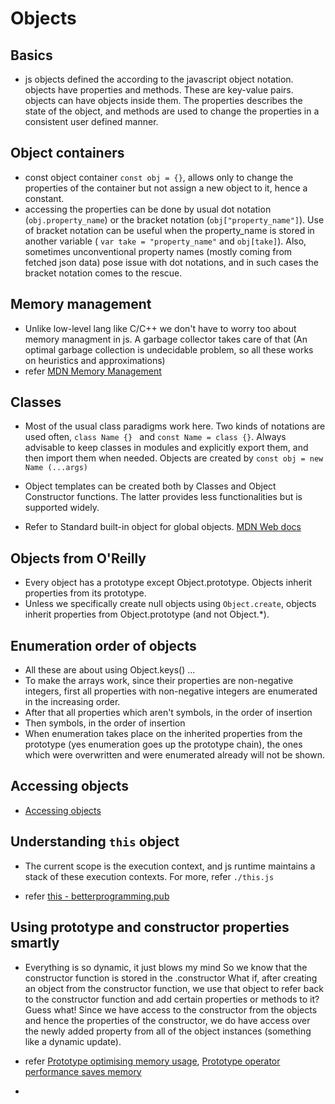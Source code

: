# Objects

## Basics

- js objects defined the according to the javascript object notation. objects have properties and methods.
  These are key-value pairs. objects can have objects inside them. The properties describes the state of the object, and methods are used to change the properties in a consistent user defined manner.

## Object containers

- const object container `const obj = {}`, allows only to change the properties of the container but not assign a new object to it, hence a constant.
- accessing the properties can be done by usual dot notation (`obj.property_name`) or the bracket notation (`obj["property_name"]`). Use of bracket notation can be useful when the property_name is stored in another variable ( `var take = "property_name"` and `obj[take]`). Also, sometimes unconventional property names (mostly coming from fetched json data) pose issue with dot notations, and in such cases the bracket notation comes to the rescue.

## Memory management

- Unlike low-level lang like C/C++ we don't have to worry too about memory managment in js. A garbage collector takes care of that (An optimal garbage collection is undecidable problem, so all these works on heuristics and approximations)
- refer [MDN Memory Management](https://developer.mozilla.org/en-US/docs/Web/JavaScript/Memory_Management)

## Classes

- Most of the usual class paradigms work here. Two kinds of notations are used often, `class Name {} ` and `const Name = class {}`. Always advisable to keep classes in modules and explicitly export them, and then import them when needed. Objects are created by `const obj = new Name (...args)`
- Object templates can be created both by Classes and Object Constructor functions. The latter provides less functionalities but is supported widely.

- Refer to Standard built-in object for global objects. [MDN Web docs](https://developer.mozilla.org/en-US/docs/Web/JavaScript/Reference/Global_Objects)

## Objects from O'Reilly

- Every object has a prototype except Object.prototype. Objects inherit properties from its prototype.
- Unless we specifically create null objects using `Object.create`, objects inherit properties from Object.prototype (and not Object.\*).

## Enumeration order of objects

- All these are about using Object.keys() ...
- To make the arrays work, since their properties are non-negative integers,
  first all properties with non-negative integers are enumerated in the increasing order.
- After that all properties which aren't symbols, in the order of insertion
- Then symbols, in the order of insertion
- When enumeration takes place on the inherited properties from the prototype (yes enumeration goes up the prototype chain), the ones which were overwritten and were enumerated already will not be shown.

## Accessing objects

- [Accessing objects](https://stackoverflow.com/questions/6586670/how-does-javascript-vm-implements-object-property-access-is-it-hashtable/62064106#62064106)

## Understanding `this` object

- The current scope is the execution context, and js runtime maintains a stack of these execution contexts. For more, refer `./this.js`

- refer [this - betterprogramming.pub](https://betterprogramming.pub/understanding-the-this-keyword-in-javascript-cb76d4c7c5e8)

## Using prototype and constructor properties smartly

- Everything is so dynamic, it just blows my mind So we know that the constructor function is stored in the .constructor What if, after creating an object from the constructor function, we use that object to refer back to the constructor function and add certain properties or methods to it?
  Guess what! Since we have access to the constructor from the objects and hence the properties of the constructor, we do have access over the newly added property from all of the object instances (something like a dynamic update).

- refer [Prototype optimising memory usage](https://blog.yonatan.dev/prototype-optimizing-memory-usage/),
  [Prototype operator performance saves memory](https://stackoverflow.com/questions/3493252/javascript-prototype-operator-performance-saves-memory-but-is-it-faster)

-
